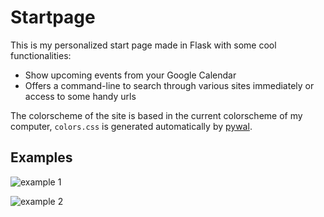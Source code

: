 # Startpage

This is my personalized start page made in Flask with some cool functionalities:
* Show upcoming events from your Google Calendar
* Offers a command-line to search through various sites immediately or access to some handy urls

The colorscheme of the site is based in the current colorscheme of my computer, `colors.css` is generated automatically by [pywal](https://github.com/dylanaraps/pywal).

## Examples

![example 1](https://i.imgur.com/sdUiZMq.png)

![example 2](https://i.imgur.com/UxHk8Ch.png)

